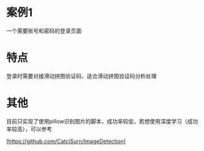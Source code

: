 # 案例1
一个需要账号和密码的登录页面
# 特点
登录时需要对接滑动拼图验证码，适合滑动拼图验证码分析处理
# 其他
目前只实现了使用pillow识别图片的脚本，成功率较低，若想使用深度学习（成功率较高），可以参考

[https://github.com/CatciSurn/ImageDetection]